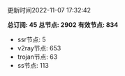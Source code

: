 更新时间2022-11-07 17:32:42

**总订阅: 45**
**总节点: 2902**
**有效节点: 834**
- ssr节点: 5
- v2ray节点: 653
- trojan节点: 63
- ss节点: 113
